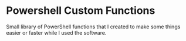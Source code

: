# Powershell Custom Functions
Small library of PowerShell functions that I created to make some things easier or faster while I used the software.
